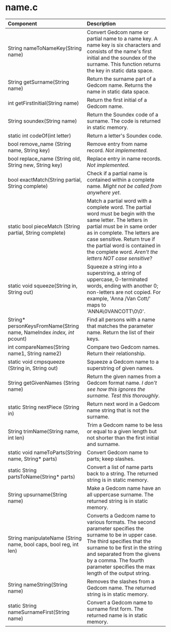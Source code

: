 # name.c
|Component|Description|
|:---|:---|
|String nameToNameKey(String name)|Convert Gedcom name or partial name to a name key. A name key is six characters and consists of the name's first initial and the soundex of the surname. This function returns the key in static data space.|
|String getSurname(String name)|Return the surname part of a Gedcom name. Returns the name in static data space.|
|int getFirstInitial(String name)|Return the first initial of a Gedcom name.|
|String soundex(String name)|Return the Soundex code of a surname. The code is returned in static memory.|
|static int codeOf(int letter)|Return a letter's Soundex code.|
|bool remove_name (String name, String key)|Remove entry from name record. *Not implemented.*|
|bool replace_name (String old, String new, String key)|Replace entry in name records. *Not implemented*.|
|bool exactMatch(String partial, String complete)|Check if a partial name is contained within a complete name. *Might not be called from anywhere yet*.|
|static bool pieceMatch (String partial, String complete)|Match a partial word with a complete word. The partial word must be begin with the same letter. The letters in partial must be in same order as in complete. The letters are case sensitive. Return true if the partial word is contained in the complete word. *Aren't the letters NOT case sensitive*?|
|static void squeeze(String in, String out)|Squeeze a string into a superstring, a string of uppercase, 0-terminated words, ending with another 0; non-letters are not copied. For example, 'Anna /Van Cott/' maps to 'ANNA\0VANCOTT\0\0'.|
|String* personKeysFromName(String name, NameIndex *index, int* pcount)|Find all persons with a name that matches the parameter name. Return the list of their keys.|
|int compareNames(String name1, String name2)|Compare two Gedcom names. Return their relationship.|
|static void cmpsqueeze (String in, String out)|Squeeze a Gedcom name to a superstring of given names.|
|String getGivenNames (String name)|Return the given names from a Gedcom format name. *I don't see how this ignores the surname. Test this thoroughly*.|
|static String nextPiece (String in)|Return next word in a Gedcom name string that is not the surname.|
|String trimName(String name, int len)|Trim a Gedcom name to be less or equal to a given length but not shorter than the first initial and surname.|
|static void nameToParts(String name, String* parts)|Convert Gedcom name to parts; keep slashes.|
|static String partsToName(String* parts)|Convert a list of name parts back to a string. The returned string is in static memory.|
|String upsurname(String name)|Make a Gedcom name have an all uppercase surname. The returned string is in static memory.|
|String manipulateName (String name, bool caps, bool reg, int len)|Converts a Gedcom name to various formats. The second parameter specifies the surname to be in upper case. The third specifies that the surname to be first in the string and separated from the givens by a comma. The fourth parameter specifies the max length of the output string.|
|String nameString(String name)|Removes the slashes from a Gedcom name. The returned string is in static memory.|
|static String nameSurnameFirst(String name)|Convert a Gedcom name to surname first form. The returned name is in static memory.|